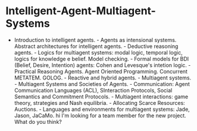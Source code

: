 # Intelligent-Agent-Multiagent-Systems
- Introduction to intelligent agents. - Agents as intensional systems. Abstract architectures for intelligent agents. - Deductive reasoning agents. - Logics for multiagent systems: modal logic, temporal logic, logics for knowledge e belief. Model checking. - Formal models for BDI (Belief, Desire, Intention) agents: Cohen and Levesque's intetion logic. - Practical Reasoning Agents. Agent Oriented Programming. Concurrent METATEM. GOLOG. - Reactive and hybrid agents. - Multiagent systems. - Multiagent Systems and Societies of Agents. - Communication: Agent Communication Languages (ACL), SInteraction Protocols, Social Semantics and Commitment Protocols. - Multiagent interactions: game theory, strategies and Nash equilibria. - Allocating Scarce Resources: Auctions. - Languages and environments for multiagent systems: Jade, Jason, JaCaMo.
hi 
I'm looking for a team member for the new project. What do you think?
